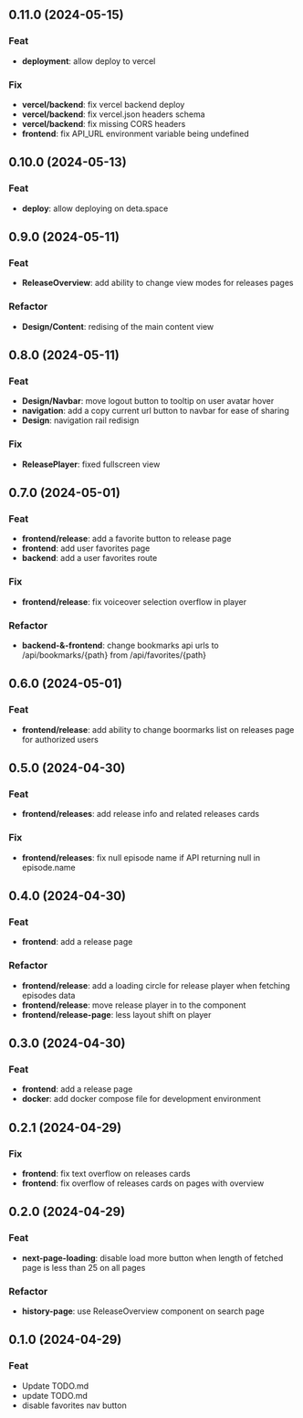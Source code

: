 ## 0.11.0 (2024-05-15)

### Feat

- **deployment**: allow deploy to vercel

### Fix

- **vercel/backend**: fix vercel backend deploy
- **vercel/backend**: fix vercel.json headers schema
- **vercel/backend**: fix missing CORS headers
- **frontend**: fix API_URL environment variable being undefined

## 0.10.0 (2024-05-13)

### Feat

- **deploy**: allow deploying on deta.space

## 0.9.0 (2024-05-11)

### Feat

- **ReleaseOverview**: add ability to change view modes for releases pages

### Refactor

- **Design/Content**: redising of the main content view

## 0.8.0 (2024-05-11)

### Feat

- **Design/Navbar**: move logout button to tooltip on user avatar hover
- **navigation**: add a copy current url button to navbar for ease of sharing
- **Design**: navigation rail redisign

### Fix

- **ReleasePlayer**: fixed fullscreen view

## 0.7.0 (2024-05-01)

### Feat

- **frontend/release**: add a favorite button to release page
- **frontend**: add user favorites page
- **backend**: add a user favorites route

### Fix

- **frontend/release**: fix voiceover selection overflow in player

### Refactor

- **backend-&-frontend**: change bookmarks api urls to /api/bookmarks/{path} from /api/favorites/{path}

## 0.6.0 (2024-05-01)

### Feat

- **frontend/release**: add ability to change boormarks list on releases page for authorized users

## 0.5.0 (2024-04-30)

### Feat

- **frontend/releases**: add release info and related releases cards

### Fix

- **frontend/releases**: fix null episode name if API returning null in episode.name

## 0.4.0 (2024-04-30)

### Feat

- **frontend**: add a release page

### Refactor

- **frontend/release**: add a loading circle for release player when fetching episodes data
- **frontend/release**: move release player in to the component
- **frontend/release-page**: less layout shift on player

## 0.3.0 (2024-04-30)

### Feat

- **frontend**: add a release page
- **docker**: add docker compose file for development environment

## 0.2.1 (2024-04-29)

### Fix

- **frontend**: fix text overflow on releases cards
- **frontend**: fix overflow of releases cards on pages with overview

## 0.2.0 (2024-04-29)

### Feat

- **next-page-loading**: disable load more button when length of fetched page is less than 25 on all pages

### Refactor

- **history-page**: use ReleaseOverview component on search page

## 0.1.0 (2024-04-29)

### Feat

- Update TODO.md
- update TODO.md
- disable favorites nav button
